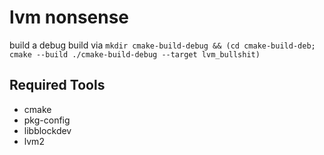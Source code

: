 # lvm nonsense

build a debug build via `mkdir cmake-build-debug && (cd cmake-build-deb; cmake --build ./cmake-build-debug --target lvm_bullshit)`

## Required Tools

- cmake
- pkg-config
- libblockdev
- lvm2